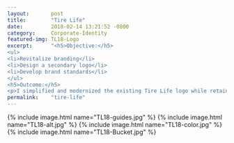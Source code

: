 ```yaml
---
layout:       post
title:        "Tire Life"
date:         2018-02-14 13:21:52 -0800
category:     Corporate-Identity
featured-img: TL18-Logo
excerpt:      "<h5>Objective:</h5>
<ul>
<li>Revitalize branding</li>
<li>Design a secondary logo</li>
<li>Develop brand standards</li>
</ul>
<h5>Outcome:</h5>
<p>I simplified and modernized the existing Tire Life logo while retaining its rugged industrial aesthetic. Under this design umbrella, I created an additional logo using the Tire Life initials for smaller imprints. I generated color, scale and spacing guidelines for the entire corporate identity to maintain consistency and accuracy across all applications.</p>"
permalink:    "tire-life"
---
```


{% include image.html name="TL18-guides.jpg" %}
{% include image.html name="TL18-alt.jpg" %}
{% include image.html name="TL18-color.jpg" %}
{% include image.html name="TL18-Bucket.jpg" %}
